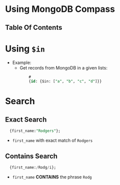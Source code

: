 # Using MongoDB Compass

## Table Of Contents

# Using `$in`

- Example:
  - Get records from MongoDB in a given lists:
    ```sql
        #
        {id: {$in: ["a", "b", "c", "d"]}}
    ```

# Search

## Exact Search

```sql
  {first_name:"Rodgers"};
```
- `first_name` with exact match of `Rodgers`
## Contains Search

```sql
  {first_name:/Rodg/i};
```

- `first_name` **CONTAINS** the phrase `Rodg`
